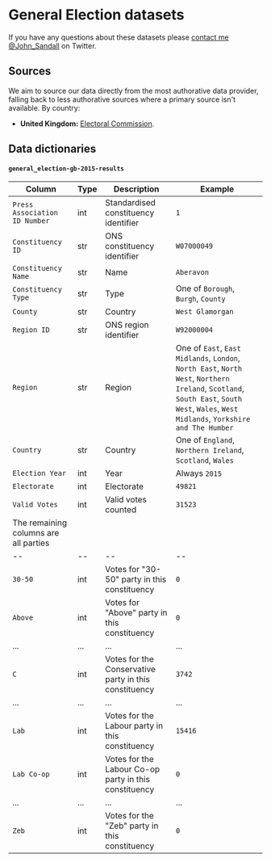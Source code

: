 # General Election datasets

If you have any questions about these datasets please [contact me @John_Sandall](https://twitter.com/John_Sandall) on Twitter.


## Sources
We aim to source our data directly from the most authorative data provider, falling back to less authorative sources where a primary source isn't available. By country:

- **United Kingdom:** [Electoral Commission](http://www.electoralcommission.org.uk/our-work/our-research/electoral-data).


## Data dictionaries

#### **`general_election-gb-2015-results`**
| Column | Type | Description | Example |
| -- | -- | -- | -- |
| `Press Association ID Number` | int | Standardised constituency identifier | `1` |
| `Constituency ID` | str | ONS constituency identifier | `W07000049` |
| `Constituency Name` | str | Name | `Aberavon` |
| `Constituency Type` | str | Type | One of `Borough`, `Burgh`, `County` |
| `County` | str | Country | `West Glamorgan` |
| `Region ID` | str | ONS region identifier | `W92000004` |
| `Region` | str | Region | One of `East`, `East Midlands`, `London`, `North East`, `North West`, `Northern Ireland`, `Scotland`, `South East`, `South West`, `Wales`, `West Midlands`, `Yorkshire and The Humber` |
| `Country` | str | Country | One of `England`, `Northern Ireland`, `Scotland`, `Wales` |
| `Election Year` | int | Year | Always `2015` |
| `Electorate` | int | Electorate | `49821` |
| `Valid Votes` | int | Valid votes counted | `31523` |
| The remaining columns are all parties | | | |
| -- | -- | -- | -- |
| `30-50` | int | Votes for "30-50" party in this constituency | `0` |
| `Above` | int | Votes for "Above" party in this constituency  | `0` |
| ... | ... | ... | ... |
| `C` | int | Votes for the Conservative party in this constituency  | `3742` |
| ... | ... | ... | ... |
| `Lab` | int | Votes for the Labour party in this constituency  | `15416` |
| `Lab Co-op` | int | Votes for the Labour Co-op party in this constituency  | `0` |
| ... | ... | ... | ... |
| `Zeb` | int | Votes for the "Zeb" party in this constituency  | `0` |
